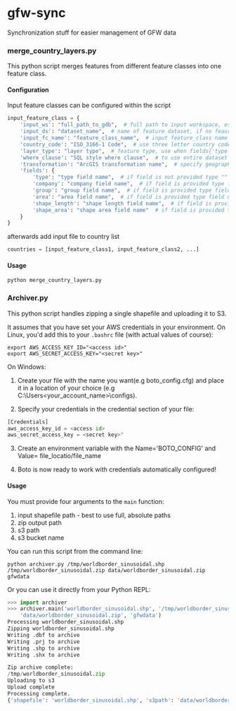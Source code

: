 gfw-sync
========

Synchronization stuff for easier management of GFW data

### merge_country_layers.py

This python script merges features from different feature classes into one feature class.

#### Configuration

Input feature classes can be configured within the script

```python
input_feature_class = {
    'input_ws': "full_path_to_gdb",  # full path to input workspace, escape backslashes (\) with another backslash
    'input_ds': "dataset_name",  # name of feature dataset, if no feaure class not in a feature dataset type ""
    'input_fc_name': "feature_class_name",  # input feature_class name
    'country_code': "ISO_3166-1 Code",  # use three letter country code (http://en.wikipedia.org/wiki/ISO_3166-1)
    'layer_type': "layer type",  # feature type, use when fields{'type'] is None, otherwise type None
    'where_clause': "SQL style where clause",  # to use entire dataset type "", string expressions within the where clause must be with single quotes
    'transformation': "ArcGIS transformation name",  # specify geographic transformation (if necessary, otherwise type ""). Features will be projected to WGS_1984_Web_Mercator_Auxiliary_Sphere
    'fields': {
        'type': "type field name",  # if field is not provided type ""
        'company': "company field name",  # if field is provided type field name (case sensitive!)
        'group': "group field name",  # if field is provided type field name (case sensitive!)
        'area': "area field name",  # if field is provided type field name (case sensitive!)
        'shape_length': "shape length field name",  # if field is provided type field name (case sensitive!)
        'shape_area': "shape area field name"  # if field is provided type field name (case sensitive!)
    }
}
```

afterwards add input file to country list

```python
countries = [input_feature_class1, input_feature_class2, ...]
```

#### Usage

```shell
python merge_country_layers.py
```


### Archiver.py

This python script handles zipping a single shapefile and uploading it to S3.

It assumes that you have set your AWS credentials in your environment. On Linux, you'd add this to your `.bashrc` file (with actual values of course):

```shell
export AWS_ACCESS_KEY_ID="<access id>"
export AWS_SECRET_ACCESS_KEY="<secret key>"
```

On Windows:

1. Create your file with the name you want(e.g boto_config.cfg) and place it in a location of your choice (e.g C:\Users\<your_account_name>\configs).

2. Specify your credentials in the credential section of your file:
```python
[Credentials]
aws_access_key_id = <access id>
aws_secret_access_key = <secret key>"
```
3. Create an environment variable with the Name='BOTO_CONFIG' and Value= file_locatio/file_name

4. Boto is now ready to work with credentials automatically configured!


#### Usage

You must provide four arguments to the `main` function:

1. input shapefile path - best to use full, absolute paths
2. zip output path
3. s3 path
4. s3 bucket name

You can run this script from the command line:

```shell
python archiver.py /tmp/worldborder_sinusoidal.shp /tmp/worldborder_sinusoidal.zip data/worldborder_sinusoidal.zip gfwdata
```

Or you can use it directly from your Python REPL:

```python
>>> import archiver
>>> archiver.main('worldborder_sinusoidal.shp', '/tmp/worldborder_sinusoidal.zip',
    'data/worldborder_sinusoidal.zip', 'gfwdata')
Processing worldborder_sinusoidal.shp
Zipping worldborder_sinusoidal.shp
Writing .dbf to archive
Writing .prj to archive
Writing .shp to archive
Writing .shx to archive

Zip archive complete:
/tmp/worldborder_sinusoidal.zip
Uploading to s3
Upload complete
Processing complete.
{'shapefile': 'worldborder_sinusoidal.shp', 's3path': 'data/worldborder_sinusoidal.zip', 'bucket': 'gfwdata', 'zip_path': '/tmp/worldborder_sinusoidal.zip'}
```
